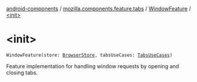 [android-components](../../index.md) / [mozilla.components.feature.tabs](../index.md) / [WindowFeature](index.md) / [&lt;init&gt;](./-init-.md)

# &lt;init&gt;

`WindowFeature(store: `[`BrowserStore`](../../mozilla.components.browser.state.store/-browser-store/index.md)`, tabsUseCases: `[`TabsUseCases`](../-tabs-use-cases/index.md)`)`

Feature implementation for handling window requests by opening and closing tabs.

